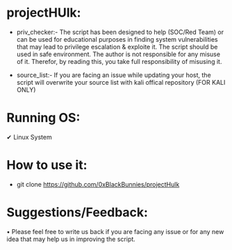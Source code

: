 # projectHUlk:
* priv_checker:-
The script has been designed to help (SOC/Red Team) or can be used for educational purposes in finding system vulnerabilities that may lead to privilege escalation & exploite it. The script should be used in safe environment. The author is not responsible for any misuse of it. Therefor, by reading this, you take full responsibility of misusing it.

* source_list:-
If you are facing an issue while updating your host, the script will overwrite your source list with kali offical repository (FOR KALI ONLY)

# Running OS:
✔ Linux System

# How to use it:
- git clone https://github.com/0xBlackBunnies/projectHulk

# Suggestions/Feedback:
 • Please feel free to write us back if you are facing any issue or for any new idea that may help us in improving the script.
